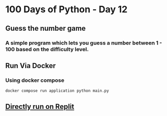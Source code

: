 # 100 Days of Python - Day 12

## Guess the number game

### A simple program which lets you guess a number between 1 - 100 based on the difficulty level.

## Run Via Docker

### Using docker compose

`docker compose run application python main.py`

## [Directly run on Replit](https://replit.com/@syaseendev/Day-12-Number-Guessing-Game)
